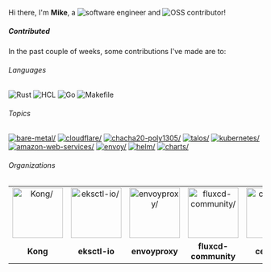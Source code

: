 Hi there, I'm **Mike**, a ![software engineer](https://img.shields.io/static/v1?style=flat-square&label=&message=software%20engineer&color=navy) and ![OSS contributor](https://img.shields.io/static/v1?style=flat-square&label=&message=OSS%20contributor&color=navy)!

##### Contributed

In the past couple of weeks, some contributions I've made are to:

###### Languages

![Rust](https://img.shields.io/static/v1?logo=Rust&logoColor=%23333&style=flat-square&label=&message=Rust&color=%23dea584) ![HCL](https://img.shields.io/static/v1?logo=HCL&logoColor=%23fff&style=flat-square&label=&message=HCL&color=%23844FBA) ![Go](https://img.shields.io/static/v1?logo=Go&logoColor=%23fff&style=flat-square&label=&message=Go&color=%2300ADD8) ![Makefile](https://img.shields.io/static/v1?logo=Makefile&logoColor=%23fff&style=flat-square&label=&message=Makefile&color=%23427819)

###### Topics

<a href="https://github.com/topics/bare-metal"><img src="https://img.shields.io/static/v1?style=flat-square&label=&message=bare-metal&color=blue" alt=bare-metal/></a> <a href="https://github.com/topics/cloudflare"><img src="https://img.shields.io/static/v1?style=flat-square&label=&message=cloudflare&color=blue" alt=cloudflare/></a> <a href="https://github.com/topics/chacha20-poly1305"><img src="https://img.shields.io/static/v1?style=flat-square&label=&message=chacha20-poly1305&color=blue" alt=chacha20-poly1305/></a> <a href="https://github.com/topics/talos"><img src="https://img.shields.io/static/v1?style=flat-square&label=&message=talos&color=blue" alt=talos/></a> <a href="https://github.com/topics/kubernetes"><img src="https://img.shields.io/static/v1?style=flat-square&label=&message=kubernetes&color=blue" alt=kubernetes/></a> <a href="https://github.com/topics/amazon-web-services"><img src="https://img.shields.io/static/v1?style=flat-square&label=&message=amazon-web-services&color=blue" alt=amazon-web-services/></a> <a href="https://github.com/topics/envoy"><img src="https://img.shields.io/static/v1?style=flat-square&label=&message=envoy&color=blue" alt=envoy/></a> <a href="https://github.com/topics/helm"><img src="https://img.shields.io/static/v1?style=flat-square&label=&message=helm&color=blue" alt=helm/></a> <a href="https://github.com/topics/charts"><img src="https://img.shields.io/static/v1?style=flat-square&label=&message=charts&color=blue" alt=charts/></a>

###### Organizations


<table>
  <tbody>
    <tr>
    <td align="center"><a href="https://github.com/Kong"><img width="100" src="https://avatars.githubusercontent.com/u/962416?v=4" alt=Kong/></a></td>
<td align="center"><a href="https://github.com/eksctl-io"><img width="100" src="https://avatars.githubusercontent.com/u/126004790?v=4" alt=eksctl-io/></a></td>
<td align="center"><a href="https://github.com/envoyproxy"><img width="100" src="https://avatars.githubusercontent.com/u/30125649?v=4" alt=envoyproxy/></a></td>
<td align="center"><a href="https://github.com/fluxcd-community"><img width="100" src="https://avatars.githubusercontent.com/u/81581744?v=4" alt=fluxcd-community/></a></td>
<td align="center"><a href="https://github.com/cel-rust"><img width="100" src="https://avatars.githubusercontent.com/u/220928027?v=4" alt=cel-rust/></a></td>
    </tr>
    <tr>
    <td align="center"><strong>Kong</strong></td>
<td align="center"><strong>eksctl-io</strong></td>
<td align="center"><strong>envoyproxy</strong></td>
<td align="center"><strong>fluxcd-community</strong></td>
<td align="center"><strong>cel-rust</strong></td>
    </tr>
  </tbody>
</table>

